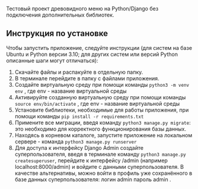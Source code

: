Тестовый проект древовидного меню на Python/Django без подключения дополнительных библиотек.

## Инструкция по установке

Чтобы запустить приложение, следуйте инструкции (для систем на базе Ubuntu и Python версии 3.10; для других систем или версий Python описанные шаги могут отличаться):
1. Скачайте файлы и распакуйте в отдельную папку.
2. В терминале перейдите в папку с файлами приложения.
3. Создайте виртуальную среду при помощи команды `python3 -m venv env` , где env - название виртуальной среды
4. Активируйте созданную виртуальную среду при помощи команды `source env/bin/activate` , где env - название виртуальной среды
5. Установите библиотеки, необходимые для работы приложения, при помощи команды `pip install -r requirements.txt`
6. Примените все миграции, введя команду `python3 manage.py migrate`: это необходимо для корректного функционирования базы данных.
7. Находясь в корневом каталоге, запустите приложение на локальном сервере - команда `python3 manage.py runserver`
8. Для доступа к интерфейсу Django Admin создайте суперпользователя, введя в терминале команду `python3 manage.py createsuperuser`,
перейдите к интерфейсу /admin (например localhost:8000/admin) и войдите с данными суперпользователя.
   В качестве альтернативы, можно войти в профиль уже сохранённого в базе данных суперпользователя: логин admin пароль admin .



